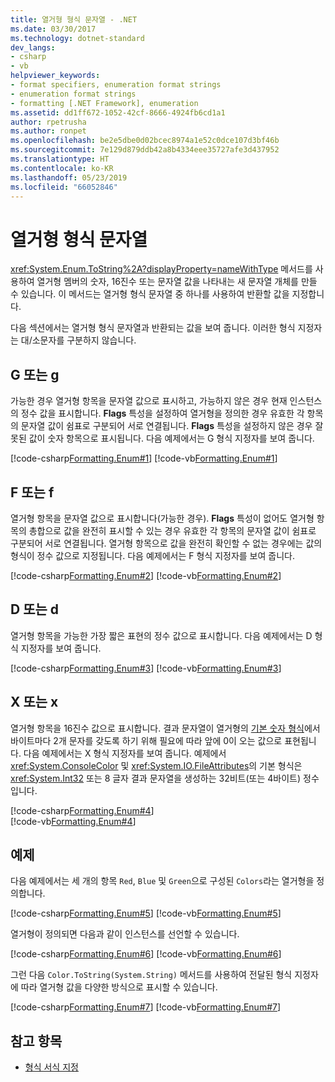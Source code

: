 ```yaml
---
title: 열거형 형식 문자열 - .NET
ms.date: 03/30/2017
ms.technology: dotnet-standard
dev_langs:
- csharp
- vb
helpviewer_keywords:
- format specifiers, enumeration format strings
- enumeration format strings
- formatting [.NET Framework], enumeration
ms.assetid: dd1ff672-1052-42cf-8666-4924fb6cd1a1
author: rpetrusha
ms.author: ronpet
ms.openlocfilehash: be2e5dbe0d02bcec8974a1e52c0dce107d3bf46b
ms.sourcegitcommit: 7e129d879ddb42a8b4334eee35727afe3d437952
ms.translationtype: HT
ms.contentlocale: ko-KR
ms.lasthandoff: 05/23/2019
ms.locfileid: "66052846"
---
```

# <a name="enumeration-format-strings"></a>열거형 형식 문자열

<xref:System.Enum.ToString%2A?displayProperty=nameWithType> 메서드를 사용하여 열거형 멤버의 숫자, 16진수 또는 문자열 값을 나타내는 새 문자열 개체를 만들 수 있습니다. 이 메서드는 열거형 형식 문자열 중 하나를 사용하여 반환할 값을 지정합니다.

다음 섹션에서는 열거형 형식 문자열과 반환되는 값을 보여 줍니다. 이러한 형식 지정자는 대/소문자를 구분하지 않습니다.

## <a name="g-or-g"></a>G 또는 g

가능한 경우 열거형 항목을 문자열 값으로 표시하고, 가능하지 않은 경우 현재 인스턴스의 정수 값을 표시합니다. **Flags** 특성을 설정하여 열거형을 정의한 경우 유효한 각 항목의 문자열 값이 쉼표로 구분되어 서로 연결됩니다. **Flags** 특성을 설정하지 않은 경우 잘못된 값이 숫자 항목으로 표시됩니다. 다음 예제에서는 G 형식 지정자를 보여 줍니다.

[!code-csharp[Formatting.Enum#1](~/samples/snippets/csharp/VS_Snippets_CLR/Formatting.Enum/cs/enum1.cs#1)]
[!code-vb[Formatting.Enum#1](~/samples/snippets/visualbasic/VS_Snippets_CLR/Formatting.Enum/vb/enum1.vb#1)]

## <a name="f-or-f"></a>F 또는 f

열거형 항목을 문자열 값으로 표시합니다(가능한 경우). **Flags** 특성이 없어도 열거형 항목의 총합으로 값을 완전히 표시할 수 있는 경우 유효한 각 항목의 문자열 값이 쉼표로 구분되어 서로 연결됩니다. 열거형 항목으로 값을 완전히 확인할 수 없는 경우에는 값의 형식이 정수 값으로 지정됩니다. 다음 예제에서는 F 형식 지정자를 보여 줍니다.

[!code-csharp[Formatting.Enum#2](~/samples/snippets/csharp/VS_Snippets_CLR/Formatting.Enum/cs/enum1.cs#2)]
[!code-vb[Formatting.Enum#2](~/samples/snippets/visualbasic/VS_Snippets_CLR/Formatting.Enum/vb/enum1.vb#2)]

## <a name="d-or-d"></a>D 또는 d

열거형 항목을 가능한 가장 짧은 표현의 정수 값으로 표시합니다. 다음 예제에서는 D 형식 지정자를 보여 줍니다.

[!code-csharp[Formatting.Enum#3](~/samples/snippets/csharp/VS_Snippets_CLR/Formatting.Enum/cs/enum1.cs#3)]
[!code-vb[Formatting.Enum#3](~/samples/snippets/visualbasic/VS_Snippets_CLR/Formatting.Enum/vb/enum1.vb#3)]

## <a name="x-or-x"></a>X 또는 x

열거형 항목을 16진수 값으로 표시합니다. 결과 문자열이 열거형의 [기본 숫자 형식](xref:System.Enum.GetUnderlyingType%2A)에서 바이트마다 2개 문자를 갖도록 하기 위해 필요에 따라 앞에 0이 오는 값으로 표현됩니다. 다음 예제에서는 X 형식 지정자를 보여 줍니다. 예제에서 <xref:System.ConsoleColor> 및 <xref:System.IO.FileAttributes>의 기본 형식은 <xref:System.Int32> 또는 8 글자 결과 문자열을 생성하는 32비트(또는 4바이트) 정수입니다.

[!code-csharp[Formatting.Enum#4](~/samples/snippets/csharp/VS_Snippets_CLR/Formatting.Enum/cs/enum1.cs#4)]      
[!code-vb[Formatting.Enum#4](~/samples/snippets/visualbasic/VS_Snippets_CLR/Formatting.Enum/vb/enum1.vb#4)]

## <a name="example"></a>예제

다음 예제에서는 세 개의 항목 `Red`, `Blue` 및 `Green`으로 구성된 `Colors`라는 열거형을 정의합니다.

[!code-csharp[Formatting.Enum#5](~/samples/snippets/csharp/VS_Snippets_CLR/Formatting.Enum/cs/enum1.cs#5)]
[!code-vb[Formatting.Enum#5](~/samples/snippets/visualbasic/VS_Snippets_CLR/Formatting.Enum/vb/enum1.vb#5)]

열거형이 정의되면 다음과 같이 인스턴스를 선언할 수 있습니다.

[!code-csharp[Formatting.Enum#6](~/samples/snippets/csharp/VS_Snippets_CLR/Formatting.Enum/cs/enum1.cs#6)]
[!code-vb[Formatting.Enum#6](~/samples/snippets/visualbasic/VS_Snippets_CLR/Formatting.Enum/vb/enum1.vb#6)]

그런 다음 `Color.ToString(System.String)` 메서드를 사용하여 전달된 형식 지정자에 따라 열거형 값을 다양한 방식으로 표시할 수 있습니다.

[!code-csharp[Formatting.Enum#7](~/samples/snippets/csharp/VS_Snippets_CLR/Formatting.Enum/cs/enum1.cs#7)]
[!code-vb[Formatting.Enum#7](~/samples/snippets/visualbasic/VS_Snippets_CLR/Formatting.Enum/vb/enum1.vb#7)]

## <a name="see-also"></a>참고 항목

- [형식 서식 지정](formatting-types.md)
